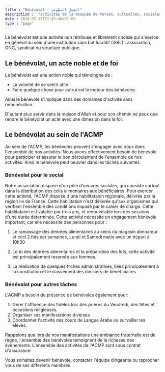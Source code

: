 ```yaml
---
title : "Bénévolat - العمل التطوعي"
description :  "activités de la mosquée de Persan, cultuelles, sociales, citoyennes et éducatifs"
date : 2018-07-13T21:45:48+01:00
type : "page"
---
```


Le bénévolat est une activité non rétribuée et librement choisie qui s'exerce en
général au sein d'une institution sans but lucratif (ISBL) : association, ONG,
syndicat ou structure publique.

## Le bénévolat, un acte noble et de foi

Le bénévolat est une action noble qui témoingne de :

* La volonté de se sentir utile
* Faire quelque chose pour autrui est le moteur des bénévoles

Ainsi le bénévole s'implique dans des domaines d'activité sans rémunération.

D'autant plus servir dans la maison d'Allah et pour son chemin ne peux que
rendre le bénévolat un acte avec une dimesion dans la foi.

## Le bénévolat au sein de l'ACMP

Au sein de l'ACMP, les bénévoles peuvent s'engager avec nous dans l'ensemble de
nos activités. Nous avons effectivement besoin de bénévole pour participer et
assurer le bon déroulement de l'ensemble de nos activités. Ainsi le bénévole
peut oeuvrer dans les tâches suivantes:

### Bénévolat pour le social

Notre association dispose d'un pôle d'oeuvres sociales, qui consiste surtout
dans la distribution des colis alimentaires aux bénéficiaires. Pour exercer
cette activité, l'ACMP dispose d'une habilitataion régionale, délivrée par la
région Ile de France. Cette habilitation n'est délivrée qu'aux organismes qui
vérifient l'ensemble des conditions imposé par le cahier de charge. Cette
habilitataion est valable por trois ans, et renouvelable lors des sessions d'une
durée déterminée.  Cette activité nécessite un engagement bénévole important,
car elle nécessite des personnes pour :

1. Le ramassage des denrées alimentaires au seins du magasin donnateur et ceci 2
fois par semaines, Lundi et Samedi matin avec un départ à 10h30

2. Le tri des denrées alimentaires et la préparation des lots, cette activité
est principalement reservée aux femmes.

3. La réalisation de quelques t^ches administratives, liées principalement à la
constitution et le classement des dossiers de bénéficiaires

### Bénévolat pour autres tâches

L'ACMP a besoin de présence de bénévoles également pour:

1. Gérer l'affluence des fidèles lors des prières du Vendredi, des fêtes et occasions religieuses.
2. Organiser ses manifestations diverses
3. Coordonner l'activité des cours de Langue Arabe ou surveiller les élèves.

Rappelons que lors de nos manifestations une ambiance fraternelle est de règne,
l'ensemble des bénévoles témoignent de la richesse des évènements. L'ensemble
des activités de l'ACMP sont sous contrat d'assurance.

Vous soihaitez devenir bénévole, contacter l'équipe dirigeante ou rpprocher vous
de ses différents membres.
